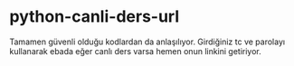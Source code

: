 # python-canli-ders-url
Tamamen güvenli olduğu kodlardan da anlaşılıyor. Girdiğiniz tc ve parolayı kullanarak ebada eğer canlı ders varsa hemen onun linkini getiriyor.
